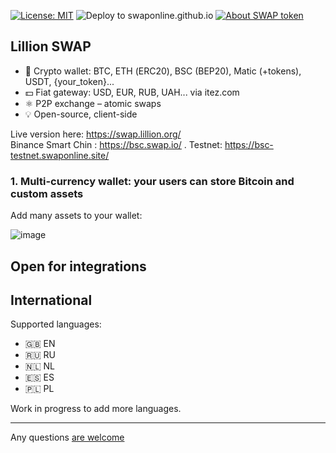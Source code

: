 ﻿[![License: MIT](https://img.shields.io/badge/License-MIT-green.svg)](LICENSE)
![Deploy to swaponline.github.io](https://github.com/swaponline/MultiCurrencyWallet/workflows/Deploy%20to%20swaponline.github.io/badge.svg)
[![About SWAP token](https://img.shields.io/badge/ERC20-SWAP-green)](https://github.com/swaponline/MultiCurrencyWallet/blob/master/docs/SWAPTOKEN.md)
   
## Lillion SWAP
      
- 👛 Crypto wallet: BTC, ETН (ERC20), BSC (BEP20), Matic (+tokens), USDT, {your_token}...
- 💵 Fiat gateway: USD, EUR, RUB, UAH... via itez.com
- ⚛️ P2P exchange – atomic swaps
- 💡 Open-source, client-side
  
Live version here: 
https://swap.lillion.org/ 
<br> Binance  Smart Chin : https://bsc.swap.io/ . Testnet: https://bsc-testnet.swaponline.site/

### 1. Multi-currency wallet: your users can store Bitcoin and custom assets

Add many assets to your wallet:

![image](https://user-images.githubusercontent.com/82254885/134948629-20c09c13-df7e-476b-9ecc-472bcb315fd1.png)

## Open for integrations


## International

Supported languages:

- 🇬🇧 EN
- 🇷🇺 RU
- 🇳🇱 NL
- 🇪🇸 ES
- 🇵🇱 PL

Work in progress to add more languages.



---

Any questions [are welcome](https://t.me/lillionorg)

